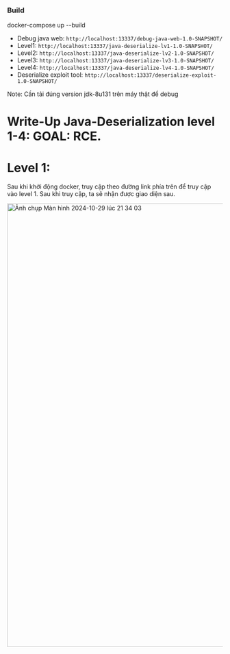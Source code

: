 ### Build
docker-compose up --build 

- Debug java web: `http://localhost:13337/debug-java-web-1.0-SNAPSHOT/`
- Level1: `http://localhost:13337/java-deserialize-lv1-1.0-SNAPSHOT/`
- Level2: `http://localhost:13337/java-deserialize-lv2-1.0-SNAPSHOT/`
- Level3: `http://localhost:13337/java-deserialize-lv3-1.0-SNAPSHOT/`
- Level4: `http://localhost:13337/java-deserialize-lv4-1.0-SNAPSHOT/`
- Deserialize exploit tool: `http://localhost:13337/deserialize-exploit-1.0-SNAPSHOT/`


Note: Cần tải đúng version jdk-8u131 trên máy thật để debug 


# Write-Up Java-Deserialization level 1-4: GOAL: RCE.

# Level 1:

Sau khi khởi động docker, truy cập theo đường link phía trên để truy cập vào level 1. Sau khi truy cập, ta sẽ nhận được giao diện sau.

<img width="1035" alt="Ảnh chụp Màn hình 2024-10-29 lúc 21 34 03" src="https://github.com/user-attachments/assets/65ea9f2b-f439-4bdb-8126-144b393a6e53">

